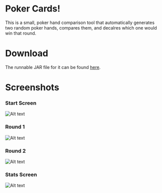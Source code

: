 # Poker Cards!

This is a small, poker hand comparison tool that automatically generates two random poker hands, compares them, and decalres which one would win that round. 

# Download

The runnable JAR file for it can be found [here](http://github.com/gcheney/poker-hands/releases/download/1.0/poker-hands.jar).


# Screenshots

### Start Screen

![Alt text](http://i.imgur.com/9NHOLGe.png "Start Screen")

### Round 1

![Alt text](http://i.imgur.com/JrRJlJL.png "Round 1")

### Round 2

![Alt text](http://i.imgur.com/nu2mDVV.png "Round 2")

### Stats Screen

![Alt text](http://i.imgur.com/AAf8OSZ.png "Stats Screen")



